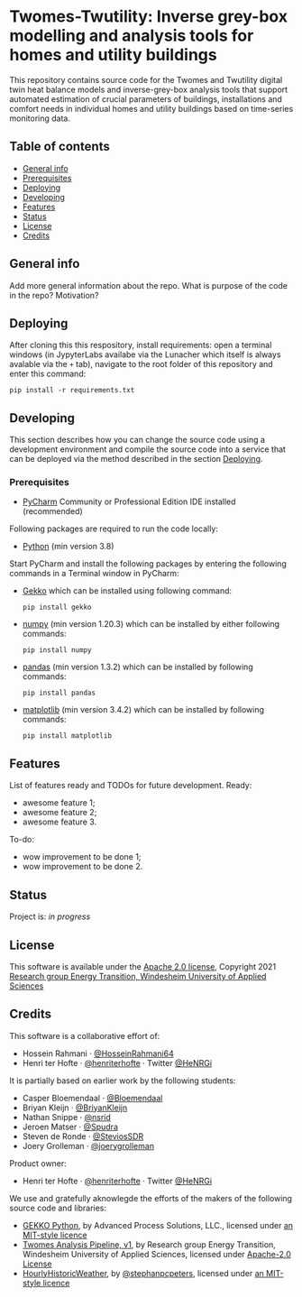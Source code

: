 # Twomes-Twutility: Inverse grey-box modelling and analysis tools for homes and utility buildings
This repository contains source code for the Twomes and Twutility digital twin heat balance models and inverse-grey-box analysis tools that support automated estimation of crucial parameters of buildings, installations and comfort needs in individual homes and utility buildings based on time-series monitoring data.

## Table of contents
* [General info](#general-info)
* [Prerequisites](#prerequisites)
* [Deploying](#deploying)
* [Developing](#developing) 
* [Features](#features)
* [Status](#status)
* [License](#license)
* [Credits](#credits)

## General info
Add more general information about the repo. What is purpose of the code in the repo? Motivation?

## Deploying
After cloning this this respository, install requirements: open a terminal windows (in JypyterLabs availabe via the Lunacher which itself is always avalable via the `+` tab), navigate to the root folder of this repository and enter this command: 
  ```shell
  pip install -r requirements.txt
  ```  

## Developing
This section describes how you can change the source code using a development environment and compile the source code into a service that can be deployed via the method described in the section [Deploying](#deploying).

### Prerequisites
- [PyCharm](https://www.jetbrains.com/pycharm/download/#section=windows) Community or Professional Edition IDE installed (recommended)  
	
Following packages are required to run the code locally:  
- [Python](https://www.python.org/downloads/) (min version 3.8)  

Start PyCharm and install the following packages by entering the following commands in a Terminal window in PyCharm:
- [Gekko](https://gekko.readthedocs.io/en/latest/) which can be installed using following command:
	```shell
	pip install gekko
	```  
- [numpy](https://numpy.org/install/) (min version 1.20.3) which can be installed by either following commands:<br/>
	```shell
	pip install numpy
	```
- [pandas](https://pandas.pydata.org/docs/getting_started/install.html) (min version 1.3.2) which can be installed by following commands:<br/>
	```shell
	pip install pandas
	```
- [matplotlib](https://matplotlib.org/stable/users/installing/index.html) (min version 3.4.2) which can be installed by following commands:<br/>
	```shell
	pip install matplotlib
	``` 

## Features
List of features ready and TODOs for future development. Ready:
* awesome feature 1;
* awesome feature 2;
* awesome feature 3.

To-do:
* wow improvement to be done 1;
* wow improvement to be done 2.

## Status
Project is: _in progress_

## License
This software is available under the [Apache 2.0 license](./LICENSE), Copyright 2021 [Research group Energy Transition, Windesheim University of Applied Sciences](https://windesheim.nl/energietransitie) 

## Credits
This software is a collaborative effort of:
* Hossein Rahmani · [@HosseinRahmani64](https://github.com/HosseinRahmani64)
* Henri ter Hofte · [@henriterhofte](https://github.com/henriterhofte) · Twitter [@HeNRGi](https://twitter.com/HeNRGi)

It is partially based on earlier work by the following students:
* Casper Bloemendaal · [@Bloemendaal](https://github.com/Bloemendaal)
* Briyan Kleijn · [@BriyanKleijn](https://github.com/BriyanKleijn)
* Nathan Snippe · [@nsrid](https://github.com/nsrid)
* Jeroen Matser · [@Spudra](https://github.com/Spudra)
* Steven de Ronde · [@SteviosSDR](https://github.com/SteviosSDR)
* Joery Grolleman · [@joerygrolleman](https://github.com/joerygrolleman)

Product owner:
* Henri ter Hofte · [@henriterhofte](https://github.com/henriterhofte) · Twitter [@HeNRGi](https://twitter.com/HeNRGi)

We use and gratefully aknowlegde the efforts of the makers of the following source code and libraries:
* [GEKKO Python](https://github.com/BYU-PRISM/GEKKO), by Advanced Process Solutions, LLC., licensed under [an MIT-style licence](https://github.com/BYU-PRISM/GEKKO/blob/master/LICENSE)
* [Twomes Analysis Pipeline, v1](https://github.com/energietransitie/twomes-analysis-pipeline), by Research group Energy Transition, Windesheim University of Applied Sciences, licensed under [Apache-2.0 License](https://github.com/energietransitie/twomes-analysis-pipeline/blob/main/LICENSE)
* [HourlyHistoricWeather](https://github.com/stephanpcpeters/HourlyHistoricWeather), by [@stephanpcpeters](https://github.com/stephanpcpeters), licensed under [an MIT-style licence](https://raw.githubusercontent.com/stephanpcpeters/HourlyHistoricWeather/master/historicdutchweather/LICENSE)

